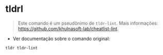 # tldrl

> Este comando é um pseudônimo de `tldr-lint`.
> Mais informações: <https://github.com/khulnasoft-lab/cheatlist-lint>.

- Ver documentação sobre o comando original:

`tldr tldr-lint`

